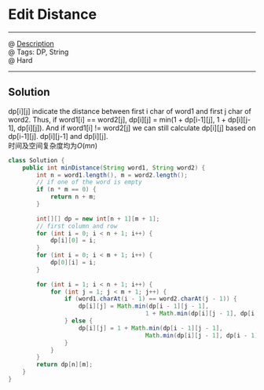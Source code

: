 # Edit Distance
------------------
@ [Description](https://leetcode.com/problems/edit-distance/)  
@ Tags: DP, String   
@ Hard

------------------
## Solution
dp[i][j] indicate the distance between first i char of word1 and first j char of word2. Thus, if word1[i] == word2[j], dp[i][j] = min(1 + dp[i-1][j], 1 + dp[i][j-1], dp[i][j]). And if word1[i] != word2[j] we can still calculate dp[i][j] based on dp[i-1][j]. dp[i][j-1] and dp[i][j].  
时间及空间复杂度均为$O(mn)$  
```java
class Solution {
    public int minDistance(String word1, String word2) {
        int n = word1.length(), m = word2.length();
        // if one of the word is empty
        if (n * m == 0) {
            return n + m;
        }
        
        int[][] dp = new int[n + 1][m + 1];
        // first column and row
        for (int i = 0; i < n + 1; i++) {
            dp[i][0] = i;
        }
        for (int i = 0; i < m + 1; i++) {
            dp[0][i] = i;
        }
        
        for (int i = 1; i < n + 1; i++) {
            for (int j = 1; j < m + 1; j++) {
                if (word1.charAt(i - 1) == word2.charAt(j - 1)) {
                    dp[i][j] = Math.min(dp[i - 1][j - 1],
                                       1 + Math.min(dp[i][j - 1], dp[i - 1][j]));
                } else {
                    dp[i][j] = 1 + Math.min(dp[i - 1][j - 1],
                                       Math.min(dp[i][j - 1], dp[i - 1][j]));
                }
            }
        }
        return dp[n][m];
    }
}
```
